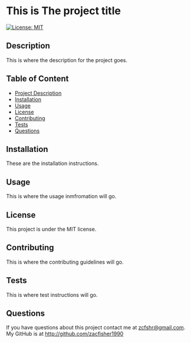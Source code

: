 # This is The project title

  [![License: MIT](https://img.shields.io/badge/License-MIT-yellow.svg)](https://opensource.org/licenses/MIT)

  ## Description
  This is where the description for the project goes.

  ## Table of Content
   - [Project Description](#description)
   - [Installation](#installation)
   - [Usage](#usage)
   - [License](#license)
   - [Contributing](#contributing)
   - [Tests](#tests)
   - [Questions](#questions)
  
  
  ## Installation
  These are the installation instructions.

  ## Usage
  This is where the usage inmfromation will go.

  ## License
  This project is under the MIT license.
 

  ## Contributing
  This is where the contributing guidelines will go.

  ## Tests
  This is where test instructions will go.

  ## Questions

  If you have questions about this project contact me at zcfshr@gmail.com. My GitHub is at http://github.com/zacfisher1990

